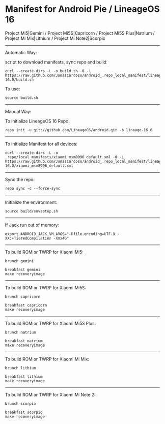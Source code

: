 Manifest for Android Pie / LineageOS 16
====================================
Project Mi5|Gemini / Project Mi5S|Capricorn / Project Mi5S Plus|Natrium / Project Mi Mix|Lithium / Project Mi Note2|Scorpio

---

Automatic Way:

script to download manifests, sync repo and build:

    curl --create-dirs -L -o build.sh -O -L https://raw.github.com/JonasCardoso/android_.repo_local_manifest/lineage-16.0/build.sh

To use:

    source build.sh

---

Manual Way:

To initialize LineageOS 16 Repo:

    repo init -u git://github.com/LineageOS/android.git -b lineage-16.0

---

To initialize Manifest for all devices:

    curl --create-dirs -L -o .repo/local_manifests/xiaomi_msm8996_default.xml -O -L https://raw.github.com/JonasCardoso/android_.repo_local_manifest/lineage-16.0/xiaomi_msm8996_default.xml

---

Sync the repo:

    repo sync -c --force-sync

---

Initialize the environment:

    source build/envsetup.sh

---

If Jack run out of memory:

    export ANDROID_JACK_VM_ARGS="-Dfile.encoding=UTF-8 -XX:+TieredCompilation -Xmx4G"

---

To build ROM or TWRP for Xiaomi Mi5:

    brunch gemini

    breakfast gemini
    make recoveryimage

---

To build ROM or TWRP for Xiaomi Mi5S:

    brunch capricorn

    breakfast capricorn
    make recoveryimage

---

To build ROM or TWRP for Xiaomi Mi5S Plus:

    brunch natrium

    breakfast natrium
    make recoveryimage

---

To build ROM or TWRP for Xiaomi Mi Mix:

    brunch lithium

    breakfast lithium
    make recoveryimage

---

To build ROM or TWRP for Xiaomi Mi Note 2:

    brunch scorpio

    breakfast scorpio
    make recoveryimage
